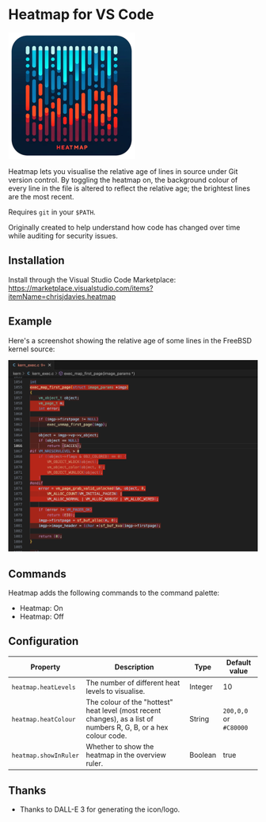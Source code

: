# Heatmap for VS Code

![Heatmap](images/icon.png)

Heatmap lets you visualise the relative age of lines in source under Git version
control.  By toggling the heatmap on, the background colour of every line in the
file is altered to reflect the relative age; the brightest lines are the most
recent.

Requires `git` in your `$PATH`.

Originally created to help understand how code has changed over time while
auditing for security issues.

## Installation

Install through the Visual Studio Code Marketplace:
https://marketplace.visualstudio.com/items?itemName=chrisjdavies.heatmap

## Example

Here's a screenshot showing the relative age of some lines in the FreeBSD kernel
source:

![Screenshot](images/screenshot.png)

## Commands

Heatmap adds the following commands to the command palette:

- Heatmap: On
- Heatmap: Off

## Configuration

|Property|Description|Type|Default value|
|---|---|---|---|
|`heatmap.heatLevels`|The number of different heat levels to visualise.|Integer|10|
|`heatmap.heatColour`|The colour of the "hottest" heat level (most recent changes), as a list of numbers R, G, B, or a hex colour code.|String|`200,0,0` or `#C80000`|
|`heatmap.showInRuler`|Whether to show the heatmap in the overview ruler.|Boolean|true|

## Thanks

- Thanks to DALL-E 3 for generating the icon/logo.
